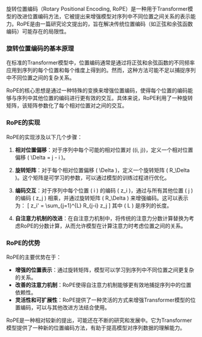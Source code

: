 旋转位置编码（Rotary Positional Encoding, RoPE）是一种用于Transformer模型的改进位置编码方法，它被提出来增强模型对序列中不同位置之间关系的表示能力。RoPE是由一篇研究论文提出的，旨在解决传统位置编码（如正弦和余弦函数编码）可能存在的局限性。

### 旋转位置编码的基本原理

在标准的Transformer模型中，位置编码通常是通过将正弦和余弦函数的不同频率应用到序列的每个位置和每个维度上得到的。然而，这种方法可能不足以捕捉序列中不同位置之间的复杂关系。

RoPE的核心思想是通过一种特殊的变换来增强位置编码，使得每个位置的编码能够与序列中其他位置的编码进行更有效的交互。具体来说，RoPE利用了一种旋转矩阵，该矩阵参数化了每个相对位置对之间的交互。

### RoPE的实现

RoPE的实现涉及以下几个步骤：

1. **相对位置偏移**：对于序列中每个可能的相对位置对 \((i, j)\)，定义一个相对位置偏移 \( \Delta = j - i \)。

2. **旋转矩阵**：对于每个相对位置偏移 \( \Delta \)，定义一个旋转矩阵 \( R_\Delta \)。这个矩阵是可学习的参数，可以通过模型的训练过程进行优化。

3. **编码交互**：对于序列中每个位置 \( i \) 的编码 \( z_i \)，通过与所有其他位置 \( j \) 的编码 \( z_j \) 相乘，并通过旋转矩阵 \( R_\Delta \) 来增强编码。这可以表示为：
   \[ z_i' = \sum_{j=1}^{L} R_{j-i} z_j \]
   其中 \( L \) 是序列的长度。

4. **自注意力机制的改进**：在自注意力机制中，将传统的注意力分数计算替换为考虑RoPE的分数计算，从而允许模型在计算注意力时考虑位置之间的关系。

### RoPE的优势

RoPE的主要优势在于：

- **增强的位置表示**：通过旋转矩阵，模型可以学习到序列中不同位置之间更复杂的关系。
- **改善的注意力机制**：RoPE使得自注意力机制能够更有效地捕捉序列中的位置依赖性。
- **灵活性和可扩展性**：RoPE提供了一种灵活的方式来增强Transformer模型的位置编码，可以与其他改进方法结合使用。

RoPE是一种相对较新的提出，可能还在不断的研究和发展中。它为Transformer模型提供了一种新的位置编码方法，有助于提高模型对序列数据的理解能力。
